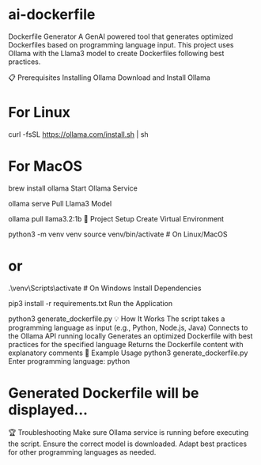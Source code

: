 # ai-dockerfile

Dockerfile Generator
A GenAI powered tool that generates optimized Dockerfiles based on programming language input. This project uses Ollama with the Llama3 model to create Dockerfiles following best practices.

📋 Prerequisites
Installing Ollama
Download and Install Ollama

# For Linux
curl -fsSL https://ollama.com/install.sh | sh

# For MacOS
brew install ollama
Start Ollama Service

ollama serve
Pull Llama3 Model

ollama pull llama3.2:1b
🚀 Project Setup
Create Virtual Environment

python3 -m venv venv
source venv/bin/activate  # On Linux/MacOS
# or
.\venv\Scripts\activate  # On Windows
Install Dependencies

pip3 install -r requirements.txt
Run the Application

python3 generate_dockerfile.py
💡 How It Works
The script takes a programming language as input (e.g., Python, Node.js, Java)
Connects to the Ollama API running locally
Generates an optimized Dockerfile with best practices for the specified language
Returns the Dockerfile content with explanatory comments
📝 Example Usage
python3 generate_dockerfile.py
Enter programming language: python
# Generated Dockerfile will be displayed...
🏆 Troubleshooting
Make sure Ollama service is running before executing the script.
Ensure the correct model is downloaded.
Adapt best practices for other programming languages as needed.
